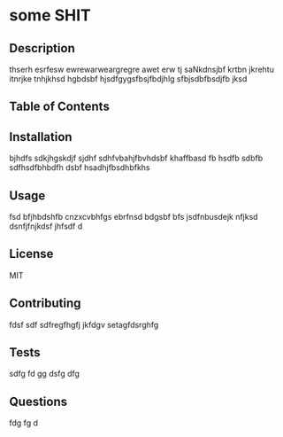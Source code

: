 
  # some SHIT 
  
  ## Description
  thserh  esrfesw  ewrewarweargregre  awet erw tj saNkdnsjbf  krtbn jkrehtu itnrjke tnhjkhsd hgbdsbf hjsdfgygsfbsjfbdjhlg sfbjsdbfbsdjfb jksd  
  
  ## Table of Contents
    
  ## Installation
  bjhdfs sdkjhgskdjf sjdhf sdhfvbahjfbvhdsbf khaffbasd fb hsdfb sdbfb sdfhsdfbhbdfh dsbf hsadhjfbsdhbfkhs 
  
  ## Usage
   fsd bfjhbdshfb cnzxcvbhfgs ebrfnsd bdgsbf bfs jsdfnbusdejk nfjksd dsnfjfnjkdsf jhfsdf d
  
  ## License
  MIT

  ## Contributing
  fdsf sdf sdfregfhgfj jkfdgv setagfdsrghfg

  ## Tests
  sdfg fd gg dsfg dfg 
  
  ## Questions
  fdg fg d
